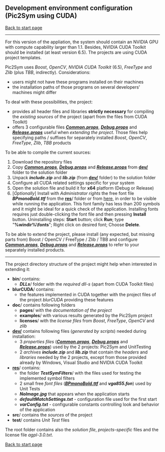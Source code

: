 ## Development environment configuration (Pic2Sym using CUDA)

[Back to start page](../../../ReadMe.md)

----

For this version of the appliation, the system should contain an NVIDIA GPU with compute capability larger than 1.1. Besides, NVIDIA CUDA Toolkit should be installed (at least version 6.5). The projects are using CUDA project templates.

Pic2Sym uses *Boost*, *OpenCV*, *NVIDIA CUDA Toolkit* (6.5), *FreeType* and *Zlib* (plus *TBB*, indirectly). Considerations:

- users might not have these programs installed on their machines
- the installation paths of those programs on several developers&#39; machines might differ

To deal with these possibilities, the project:

- provides all header files and libraries **strictly necessary** for compiling the *existing sources* of the project (apart from the files from CUDA Toolkit)
- offers 3 configurable files _**[Common.props][Common]**_, ***[Debug.props][Debug]*** and ***[Release.props][Release]*** useful when *extending the project*. Those files help specifying paths / suffixes for separately installed *Boost*, *OpenCV*, *FreeType*, *Zlib*, *TBB* products

To be able to compile the current sources:

1.	Download the repository files
1.	Copy _**[Common.props][Common]**_, ***[Debug.props][Debug]*** and ***[Release.props][Release]*** from **[dev/][DevFolder]** folder to the solution folder
1.	Unpack ***include.zip*** and ***lib.zip*** (from **[dev/][DevFolder]** folder) to the solution folder
1.  Configure all CUDA related settings specific for your system
1.	Open the solution file and build it for **x64** platform (Debug or Release)
1.	\[*Optionally*\] Install with *Administrator rights* the free font file ***BPmonoBold.ttf*** from the **[res][ResFolder]**/ folder or from [here][BpMono], in order to be visible while running the application. This font family has less than 200 symbols and it might be ideal for a quick check of the application. Installing fonts requires just double-clicking the font file and then pressing **Install** button. Uninstalling steps: **Start** button; click **Run**; type &quot;**%windir%\\fonts**&quot;; Right click on desired font; Choose **Delete**.

To be able to extend the project, please install (any expected, but missing parts from) Boost / OpenCV / FreeType / Zlib / TBB and configure _**[Common.props][Common]**_, ***[Debug.props][Debug]*** and ***[Release.props][Release]*** to refer to your separately installed products.

----

The project directory structure of the project might help when interested in extending it:

- **bin**/ contains:
    - ***DLLs***/ folder with the *required dll\-s* (apart from CUDA Toolkit files)
- **blurCUDA**/ contains:
    - the features implemented in CUDA together with the project files of the project *blurCUDA* providing these features
- **doc**/ contains following folders
	- **pages**/ with the *documentation of the project*
	- **examples**/ with various results generated by the Pic2Sym project
	- **licenses**/ with the *license files* from *Boost*, *FreeType*, *OpenCV* and *zlib*
- **[dev/][DevFolder]** contains following files (*generated by scripts*) needed during installation:
	- 3 *properties files* (_**[Common.props][Common]**_, ***[Debug.props][Debug]*** and _**[Release.props][Release]**_) used by the 2 projects: Pic2Sym and UnitTesting
	- 2 *archives* ***include.zip*** and ***lib.zip*** that contain the *headers* and *libraries* needed by the 2 projects, except from those provided already by Windows, Visual Studio and NVIDIA CUDA Toolkit
- **[res][ResFolder]**/ contains:
	- the folder ***TestSymFilters***/ with the files used for testing the implemented symbol filters
    - 2 small free *font files* (_**[BPmonoBold.ttf][BpMono]**_ and ***vga855.fon***) used by Unit Tests
    - ***NoImage.jpg*** that appears when the application starts
    - ***defaultMatchSettings.txt*** \- configuration file used for the first start
	- ***varConfig.txt*** \- configurable constants controlling look and behavior of the application
- **src**/ contains the *sources* of the project
- **test**/ contains *Unit Test* files

The root folder contains also the *solution file*, *projects\-specific* files and the license file *agpl-3.0.txt*.

[Back to start page](../../../ReadMe.md)

[DevFolder]:../../../dev/
[Common]:../../../dev/Common.props
[Debug]:../../../dev/Debug.props
[Release]:../../../dev/Release.props
[ResFolder]:../../../res/
[BpMono]:http://www.dafont.com/bpmono.font
